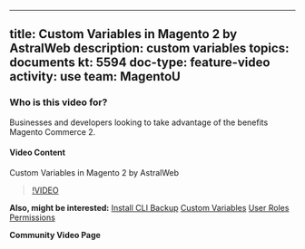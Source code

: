 
---
title: Custom Variables in Magento 2 by AstralWeb
description: custom variables
topics: documents
kt: 5594
doc-type: feature-video
activity: use
team: MagentoU
---

### Who is this video for?

Businesses and developers looking to take advantage of the benefits Magento Commerce 2.

#### Video Content

Custom Variables in Magento 2 by AstralWeb
>[!VIDEO](https://video.tv.adobe.com/v/35737)


**Also, might be interested:**
[Install CLI Backup](https://devdocs.magento.com/guides/v2.4/install-gde/install/cli/install-cli-backup.html)
[Custom Variables](https://docs.magento.com/user-guide/marketing/variables-custom.html)
[User Roles Permissions](https://docs.magento.com/user-guide/system/permissions-user-roles.html)

**Community Video Page**